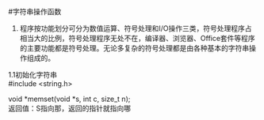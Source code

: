 #字符串操作函数   
1. 程序按功能划分可分为数值运算、符号处理和I/O操作三类，符号处理程序占相当大的比例，符号处理程序无处不在，编译器、浏览器、Office套件等程序的主要功能都是符号处理。无论多复杂的符号处理都是由各种基本的字符串操作组成的。   
   
1.1初始化字符串   
#include <string.h>   
    
void *memset(void *s, int c, size_t n);    
返回值：S指向那，返回的指针就指向哪   
   

